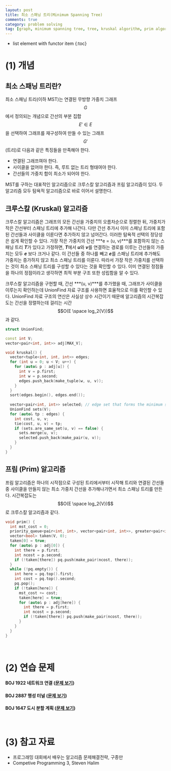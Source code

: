 ```yaml
---
layout: post
title: 최소 스패닝 트리(Minimum Spanning Tree)
comments: true
category: problem solving
tag: [graph, minimum spanning tree, tree, kruskal algorithm, prim algorithm, disjoint set]
---
```

* list element with functor item
{:toc}

# (1) 개념

## 최소 스패닝 트리란?

최소 스패닝 트리(이하 MST)는 연결된 무방향 가중치 그래프 $$G$$에서 정의되는 개념으로 간선의 부분 집합 $$E' \in E$$을 선택하여 그래프를 재구성하여 만들 수 있는 그래프 $$G' $$(트리)로 다음과 같은 특징들을 만족해야 한다.

- 연결된 그래프여야 한다.
- 사이클을 없어야 한다. 즉, 루트 없는 트리 형태여야 한다.
- 간선들의 가중치 합이 최소가 되어야 한다.



MST를 구하는 대표적인 알고리즘으로 크루스칼 알고리즘과 프림 알고리즘이 있다. 두 알고리즘 모두 탐욕적 알고리즘으로 바로 이어서 설명한다.

## 크루스칼 (Kruskal) 알고리즘

크루스칼 알고리즘은 그래프의 모든 간선을 가중치의 오름차순으로 정렬한 뒤, 가중치가 작은 간선부터 스패닝 트리에 추가해 나간다. 다만 간선 추가시 이미 스패닝 트리에 포함된 간선들과 사이클을 이룬다면 추가하지 않고 넘어간다. 이러한 탐욕적 선택의 정당성은 쉽게 확인할 수 있다. 가장 작은 가중치의 간선 ***e = (u, v)***를 포함하지 않는 스패닝 트리 ***T***가 있다고 가정하면, ***T***에서 ***u***와 ***v***를 연결하는 경로를 이루는 간선들의 가중치는 모두 ***e*** 보다 크거나 같다. 이 간선들 중 하나를 빼고 ***e***를 스패닝 트리에 추가해도 가중치는 증가하지 않고 최소 스패닝 트리를 이룬다. 따라서 가장 작은 가중치를 선택하는 것이 최소 스패닝 트리를 구성할 수 있다는 것을 확인할 수 있다. 이미 연결된 정점들을 하나의 정점이라고 생각하면 최적 부분 구조 또한 성립함을 알 수 있다. 

크루스칼 알고리즘을 구현할 때, 간선 ***(u, v)***를 추가했을 때, 그래프가 사이클을 이루는지 확인하는데 UnionFind 자료 구조를 사용하면 효율적으로 이를 확인할 수 있다. UnionFind 자료 구조의 연산은 사실상 상수 시간이기 때문에 알고리즘의 시간복잡도는 간선을 정렬하는데 걸리는 시간 $$O(E \space log_2{V})$$과 같다.

``` c++
struct UnionFind;

const int V;
vector<pair<int, int>> adj[MAX_V];

void kruskal() {
  vector<tuple<int, int, int>> edges;
  for (int u = 0; u < V; u++) {
    for (auto& p : adj[u]) {
      int v = p.first;
      int w = p.second;
      edges.push_back(make_tuple(w, u, v));
    }
  }
  sort(edges.begin(), edges.end());
  
  vector<pair<int, int>> selected; // edge set that forms the minimum spanning tree
  UnionFind sets(V);
  for (auto& tp : edges) {
    int cost, u, v;
    tie(cost, u, v) = tp;
    if (sets.are_same_set(u, v) == false) {
      sets.merge(u, v);
      selected.push_back(make_pair(u, v));
    }
  }
}
```



## 프림 (Prim) 알고리즘

프림 알고리즘은 하나의 시작점으로 구성된 트리에서부터 시작해 트리와 연결된 간선들 중 사이클을 만들지 않는 최소 가중치 간선을 추가해나가면서 최소 스패닝 트리를 만든다. 시간복잡도는  $$O(E \space log_2{V})$$로 크루스칼 알고리즘과 같다.

``` c++
void prim() {
  int mst_cost = 0;
  priority_queue<pair<int, int>, vector<pair<int, int>>, greater<pair<int, int>>> pq;
  vector<bool> taken(V, 0);
  taken[0] = true;
  for (auto& p : adj[0]) {
    int there = p.first;
    int ncost = p.second;
    if (!taken[there]) pq.push(make_pair(ncost, there));
  }
  while (!pq.empty()) {
    int here = pq.top().first;
    int cost = pq.top().second;
    pq.pop();
    if (!taken[here]) {
      mst_cost += cost;
      taken[here] = true;
      for (auto& p : adj[here]) {
        int there = p.first;
        int ncost = p.second;
        if (!taken[there]) pq.push(make_pair(ncost, there));
      }
    }
  }
}
```



<br>

# (2) 연습 문제

#### BOJ 1922 네트워크 연결 ([문제 보기](https://www.acmicpc.net/problem/1922))

#### BOJ 2887 행성 터널 ([문제 보기](https://www.acmicpc.net/problem/2887))

#### BOJ 1647 도시 분할 계획 ([문제 보기](https://www.acmicpc.net/problem/1647))



<br>

# (3) 참고 자료

- 프로그래밍 대회에서 배우는 알고리즘 문제해결전략, 구종만
- Competive Programming 3, Steven Halim









